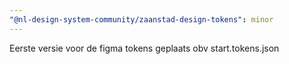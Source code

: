```yaml
---
"@nl-design-system-community/zaanstad-design-tokens": minor
---
```


Eerste versie voor de figma tokens geplaats obv start.tokens.json 
